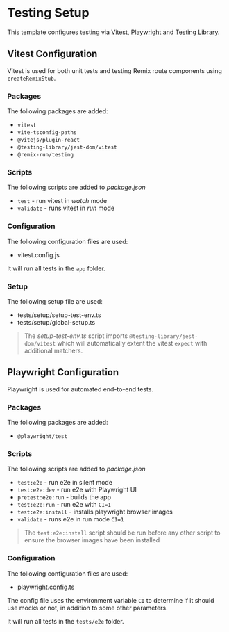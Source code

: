 # Testing Setup

This template configures testing via [Vitest](https://vitest.dev/),
[Playwright](https://playwright.dev/) and [Testing
Library](https://testing-library.com/).

## Vitest Configuration

Vitest is used for both unit tests and testing Remix route components using
`createRemixStub`.

### Packages

The following packages are added:

- `vitest`
- `vite-tsconfig-paths`
- `@vitejs/plugin-react`
- `@testing-library/jest-dom/vitest`
- `@remix-run/testing`

### Scripts

The following scripts are added to _package.json_

- `test` - run vitest in _watch_ mode
- `validate` - runs vitest in _run_ mode

### Configuration

The following configuration files are used:

- vitest.config.js

It will run all tests in the `app` folder.

### Setup

The following setup file are used:

- tests/setup/setup-test-env.ts
- tests/setup/global-setup.ts

> The _setup-test-env.ts_ script imports `@testing-library/jest-dom/vitest`
> which will automatically extent the vitest `expect` with additional matchers.

## Playwright Configuration

Playwright is used for automated end-to-end tests.

### Packages

The following packages are added:

- `@playwright/test`

### Scripts

The following scripts are added to _package.json_

- `test:e2e` - run e2e in silent mode
- `test:e2e:dev` - run e2e with Playwright UI
- `pretest:e2e:run` - builds the app
- `test:e2e:run` - run e2e with `CI=1`
- `test:e2e:install` - installs playwright browser images
- `validate` - runs e2e in run mode `CI=1`

> The `test:e2e:install` script should be run before any other script to ensure
> the browser images have been installed

### Configuration

The following configuration files are used:

- playwright.config.ts

The config file uses the environment variable `CI` to determine if it should use
mocks or not, in addition to some other parameters.

It will run all tests in the `tests/e2e` folder.
